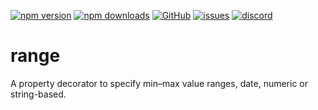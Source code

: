 [![npm version](https://img.shields.io/npm/v/@itrocks/range?logo=npm)](https://www.npmjs.org/package/@itrocks/range)
[![npm downloads](https://img.shields.io/npm/dm/@itrocks/range)](https://www.npmjs.org/package/@itrocks/range)
[![GitHub](https://img.shields.io/github/last-commit/itrocks-ts/range?color=2dba4e&label=commit&logo=github)](https://github.com/itrocks-ts/range)
[![issues](https://img.shields.io/github/issues/itrocks-ts/range)](https://github.com/itrocks-ts/range/issues)
[![discord](https://img.shields.io/discord/1314141024020467782?color=7289da&label=discord&logo=discord&logoColor=white)](https://25.re/ditr)

# range

A property decorator to specify min–max value ranges, date, numeric or string-based.
